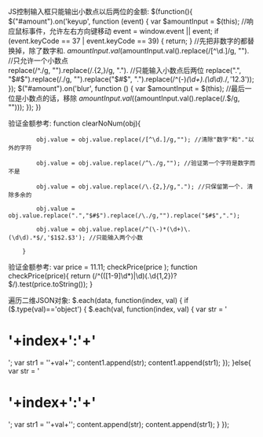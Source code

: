 JS控制输入框只能输出小数点以后两位的金额:
		$(function(){
				$("#amount").on('keyup', function (event) {
			    var $amountInput = $(this);
			    //响应鼠标事件，允许左右方向键移动 
			    event = window.event || event;
			    if (event.keyCode == 37 | event.keyCode == 39) {
			        return;
			    }
			    //先把非数字的都替换掉，除了数字和. 
			    $amountInput.val($amountInput.val().replace(/[^\d.]/g, "").
			        //只允许一个小数点              
			        replace(/^\./g, "").replace(/\.{2,}/g, ".").
			        //只能输入小数点后两位
			        replace(".", "$#$").replace(/\./g, "").replace("$#$", ".").replace(/^(\-)*(\d+)\.(\d\d).*$/, '$1$2.$3'));
			            });
				$("#amount").on('blur', function () {
				    var $amountInput = $(this);
				    //最后一位是小数点的话，移除
				    $amountInput.val(($amountInput.val().replace(/\.$/g, "")));
				});
		})



验证金额参考:
		function clearNoNum(obj){

			obj.value = obj.value.replace(/[^\d.]/g,""); //清除"数字"和"."以外的字符

			obj.value = obj.value.replace(/^\./g,""); //验证第一个字符是数字而不是

			obj.value = obj.value.replace(/\.{2,}/g,"."); //只保留第一个. 清除多余的

			obj.value = obj.value.replace(".","$#$").replace(/\./g,"").replace("$#$",".");

			obj.value = obj.value.replace(/^(\-)*(\d+)\.(\d\d).*$/,'$1$2.$3'); //只能输入两个小数

		}


验证金额参考:
		var price = 11.11;
		checkPrice(price );
		function checkPrice(price){
		  return (/^(([1-9]\d*)|\d)(\.\d{1,2})?$/).test(price.toString());
		}



遍历二维JSON对象:
		$.each(data, function(index, val) {
			if ($.type(val)=='object') {
				$.each(val, function(index, val) {
					var str = '<h1>'+index+':'+'</h1>';
					var str1 = '<span>'+val+'</span>';
					content1.append(str);
					content1.append(str1);
				});
			}else{
				var str = '<h1>'+index+':'+'</h1>';
				var str1 = '<span>'+val+'</span>';
				content.append(str);
				content.append(str1);
			}
		});
